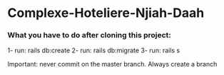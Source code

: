 # Complexe-Hoteliere-Njiah-Daah

### What you have to do after cloning this project:
1- run: rails db:create
2- run: rails db:migrate
3- run: rails s

Important: never commit on the master branch. Always create a branch
